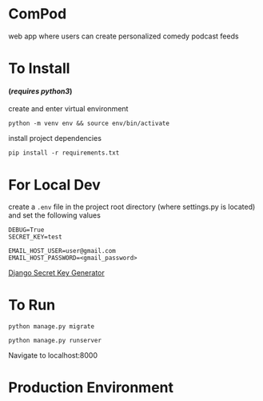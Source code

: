 # ComPod
web app where users can create personalized comedy podcast feeds

# To Install 
#### (_requires python3_)
create and enter virtual environment

`python -m venv env && source env/bin/activate`

install project dependencies

`pip install -r requirements.txt`

# For Local Dev
create a `.env` file in the project root directory (where settings.py is located) and set the following values
```
DEBUG=True
SECRET_KEY=test

EMAIL_HOST_USER=user@gmail.com
EMAIL_HOST_PASSWORD=<gmail_password>
```
[Django Secret Key Generator](https://miniwebtool.com/django-secret-key-generator/)

# To Run
`python manage.py migrate`

`python manage.py runserver`

Navigate to localhost:8000

# Production Environment

